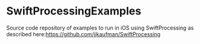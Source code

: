 # SwiftProcessingExamples
Source code repository of examples to run in iOS using SwiftProcessing as described here:https://github.com/jjkaufman/SwiftProcessing
